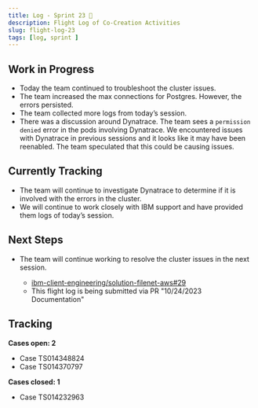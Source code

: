 ```yaml
---
title: Log - Sprint 23 🛫
description: Flight Log of Co-Creation Activities
slug: flight-log-23
tags: [log, sprint ]
---
```


## Work in Progress
- Today the team continued to troubleshoot the cluster issues.
- The team increased the max connections for Postgres. However, the errors persisted.  
- The team collected more logs from today’s session.
- There was a discussion around Dynatrace. The team sees a `permission denied` error in the pods involving Dynatrace. We encountered issues with Dynatrace in previous sessions and it looks like it may have been reenabled. The team speculated that this could be causing issues.  
## Currently Tracking
- The team will continue to investigate Dynatrace to determine if it is involved with the errors in the cluster.  
- We will continue to work closely with IBM support and have provided them logs of today’s session.
## Next Steps
- The team will continue working to resolve the cluster issues in the next session.
  
    - [ibm-client-engineering/solution-filenet-aws#29](https://zenhub.ibm.com/workspaces/st5-action-information-center-64343620d0cfd0000f03a114/issues/ibm-client-engineering/solution-filenet-aws/29)
    - This flight log is being submitted via PR "10/24/2023 Documentation"

## Tracking
**Cases open: 2**
  - Case TS014348824
  - Case TS014370797
  
**Cases closed: 1**
  - Case TS014232963